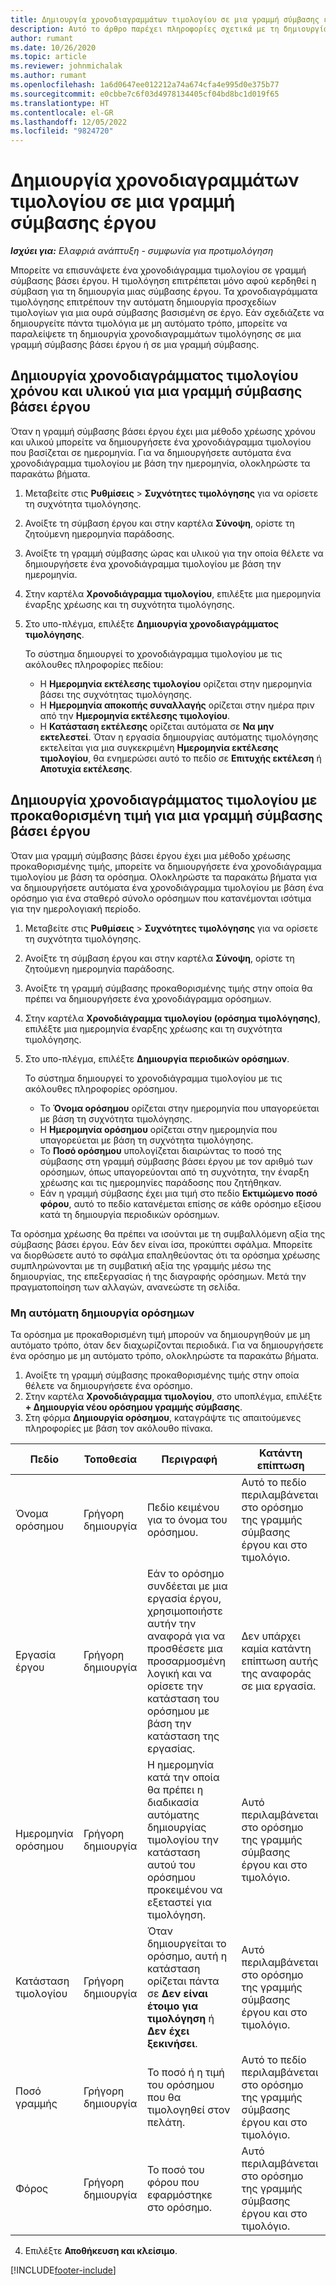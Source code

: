 ```yaml
---
title: Δημιουργία χρονοδιαγραμμάτων τιμολογίου σε μια γραμμή σύμβασης έργου
description: Αυτό το άρθρο παρέχει πληροφορίες σχετικά με τη δημιουργία χρονοδιαγραμμάτων και οροσήμων τιμολογίων.
author: rumant
ms.date: 10/26/2020
ms.topic: article
ms.reviewer: johnmichalak
ms.author: rumant
ms.openlocfilehash: 1a6d0647ee012212a74a674cfa4e995d0e375b77
ms.sourcegitcommit: e0cbbe7c6f03d4978134405cf04bd8bc1d019f65
ms.translationtype: HT
ms.contentlocale: el-GR
ms.lasthandoff: 12/05/2022
ms.locfileid: "9824720"
---
```

# <a name="create-invoice-schedules-on-a-project-contract-line"></a>Δημιουργία χρονοδιαγραμμάτων τιμολογίου σε μια γραμμή σύμβασης έργου

_**Ισχύει για:** Ελαφριά ανάπτυξη - συμφωνία για προτιμολόγηση_

Μπορείτε να επισυνάψετε ένα χρονοδιάγραμμα τιμολογίου σε γραμμή σύμβασης βάσει έργου. Η τιμολόγηση επιτρέπεται μόνο αφού κερδηθεί η σύμβαση για τη δημιουργία μιας σύμβασης έργου. Τα χρονοδιαγράμματα τιμολόγησης επιτρέπουν την αυτόματη δημιουργία προσχεδίων τιμολογίων για μια ουρά σύμβασης βασισμένη σε έργο. Εάν σχεδιάζετε να δημιουργείτε πάντα τιμολόγια με μη αυτόματο τρόπο, μπορείτε να παραλείψετε τη δημιουργία χρονοδιαγραμμάτων τιμολόγησης σε μια γραμμή σύμβασης βάσει έργου ή σε μια γραμμή σύμβασης.

## <a name="create-a-time-and-material-invoice-schedule-for-a-project-based-contract-line"></a>Δημιουργία χρονοδιαγράμματος τιμολογίου χρόνου και υλικού για μια γραμμή σύμβασης βάσει έργου

Όταν η γραμμή σύμβασης βάσει έργου έχει μια μέθοδο χρέωσης χρόνου και υλικού μπορείτε να δημιουργήσετε ένα χρονοδιάγραμμα τιμολογίου που βασίζεται σε ημερομηνία. Για να δημιουργήσετε αυτόματα ένα χρονοδιάγραμμα τιμολογίου με βάση την ημερομηνία, ολοκληρώστε τα παρακάτω βήματα.

1. Μεταβείτε στις **Ρυθμίσεις** > **Συχνότητες τιμολόγησης** για να ορίσετε τη συχνότητα τιμολόγησης.
2. Ανοίξτε τη σύμβαση έργου και στην καρτέλα **Σύνοψη**, ορίστε τη ζητούμενη ημερομηνία παράδοσης.
3. Ανοίξτε τη γραμμή σύμβασης ώρας και υλικού για την οποία θέλετε να δημιουργήσετε ένα χρονοδιάγραμμα τιμολογίου με βάση την ημερομηνία. 
4. Στην καρτέλα **Χρονοδιάγραμμα τιμολογίου**, επιλέξτε μια ημερομηνία έναρξης χρέωσης και τη συχνότητα τιμολόγησης. 
5. Στο υπο-πλέγμα, επιλέξτε **Δημιουργία χρονοδιαγράμματος τιμολόγησης**.

    Το σύστημα δημιουργεί το χρονοδιάγραμμα τιμολογίου με τις ακόλουθες πληροφορίες πεδίου:

    - Η **Ημερομηνία εκτέλεσης τιμολογίου** ορίζεται στην ημερομηνία βάσει της συχνότητας τιμολόγησης.
    - Η **Ημερομηνία αποκοπής συναλλαγής** ορίζεται στην ημέρα πριν από την **Ημερομηνία εκτέλεσης τιμολογίου**.
    - Η **Κατάσταση εκτέλεσης** ορίζεται αυτόματα σε **Να μην εκτελεστεί**. Όταν η εργασία δημιουργίας αυτόματης τιμολόγησης εκτελείται για μια συγκεκριμένη **Ημερομηνία εκτέλεσης τιμολογίου**, θα ενημερώσει αυτό το πεδίο σε **Επιτυχής εκτέλεση** ή **Αποτυχία εκτέλεσης**.

## <a name="create-a-fixed-price-invoice-schedule-for-a-project-based-contract-line"></a>Δημιουργία χρονοδιαγράμματος τιμολογίου με προκαθορισμένη τιμή για μια γραμμή σύμβασης βάσει έργου

Όταν μια γραμμή σύμβασης βάσει έργου έχει μια μέθοδο χρέωσης προκαθορισμένης τιμής, μπορείτε να δημιουργήσετε ένα χρονοδιάγραμμα τιμολογίου με βάση τα ορόσημα. Ολοκληρώστε τα παρακάτω βήματα για να δημιουργήσετε αυτόματα ένα χρονοδιάγραμμα τιμολογίου με βάση ένα ορόσημο για ένα σταθερό σύνολο ορόσημων που κατανέμονται ισότιμα για την ημερολογιακή περίοδο.

1. Μεταβείτε στις **Ρυθμίσεις** > **Συχνότητες τιμολόγησης** για να ορίσετε τη συχνότητα τιμολόγησης.
2. Ανοίξτε τη σύμβαση έργου και στην καρτέλα **Σύνοψη**, ορίστε τη ζητούμενη ημερομηνία παράδοσης.
3. Ανοίξτε τη γραμμή σύμβασης προκαθορισμένης τιμής στην οποία θα πρέπει να δημιουργήσετε ένα χρονοδιάγραμμα ορόσημων. 
4. Στην καρτέλα **Χρονοδιάγραμμα τιμολογίου (ορόσημα τιμολόγησης)**, επιλέξτε μια ημερομηνία έναρξης χρέωσης και τη συχνότητα τιμολόγησης. 
5. Στο υπο-πλέγμα, επιλέξτε **Δημιουργία περιοδικών ορόσημων**.

    Το σύστημα δημιουργεί το χρονοδιάγραμμα τιμολογίου με τις ακόλουθες πληροφορίες ορόσημου.

    - Το **Όνομα ορόσημου** ορίζεται στην ημερομηνία που υπαγορεύεται με βάση τη συχνότητα τιμολόγησης.
    - Η **Ημερομηνία ορόσημου** ορίζεται στην ημερομηνία που υπαγορεύεται με βάση τη συχνότητα τιμολόγησης.
    - Το **Ποσό ορόσημου** υπολογίζεται διαιρώντας το ποσό της σύμβασης στη γραμμή σύμβασης βάσει έργου με τον αριθμό των ορόσημων, όπως υπαγορεύονται από τη συχνότητα, την έναρξη χρέωσης και τις ημερομηνίες παράδοσης που ζητήθηκαν.
    - Εάν η γραμμή σύμβασης έχει μια τιμή στο πεδίο **Εκτιμώμενο ποσό φόρου**, αυτό το πεδίο κατανέμεται επίσης σε κάθε ορόσημο εξίσου κατά τη δημιουργία περιοδικών ορόσημων.

Τα ορόσημα χρέωσης θα πρέπει να ισούνται με τη συμβαλλόμενη αξία της σύμβασης βάσει έργου. Εάν δεν είναι ίσα, προκύπτει σφάλμα. Μπορείτε να διορθώσετε αυτό το σφάλμα επαληθεύοντας ότι τα ορόσημα χρέωσης συμπληρώνονται με τη συμβατική αξία της γραμμής μέσω της δημιουργίας, της επεξεργασίας ή της διαγραφής ορόσημων. Μετά την πραγματοποίηση των αλλαγών, ανανεώστε τη σελίδα.

### <a name="manually-create-milestones"></a>Μη αυτόματη δημιουργία ορόσημων

Τα ορόσημα με προκαθορισμένη τιμή μπορούν να δημιουργηθούν με μη αυτόματο τρόπο, όταν δεν διαχωρίζονται περιοδικά. Για να δημιουργήσετε ένα ορόσημο με μη αυτόματο τρόπο, ολοκληρώστε τα παρακάτω βήματα.

1. Ανοίξτε τη γραμμή σύμβασης προκαθορισμένης τιμής στην οποία θέλετε να δημιουργήσετε ένα ορόσημο. 
2. Στην καρτέλα **Χρονοδιάγραμμα τιμολογίου**, στο υποπλέγμα, επιλέξτε **+ Δημιουργία νέου ορόσημου γραμμής σύμβασης**.
3. Στη φόρμα **Δημιουργία ορόσημου**, καταγράψτε τις απαιτούμενες πληροφορίες με βάση τον ακόλουθο πίνακα. 

| Πεδίο | Τοποθεσία | Περιγραφή | Κατάντη επίπτωση |
| --- | --- | --- | --- |
| Όνομα ορόσημου | Γρήγορη δημιουργία | Πεδίο κειμένου για το όνομα του ορόσημου. | Αυτό το πεδίο περιλαμβάνεται στο ορόσημο της γραμμής σύμβασης έργου και στο τιμολόγιο. |
| Εργασία έργου | Γρήγορη δημιουργία | Εάν το ορόσημο συνδέεται με μια εργασία έργου, χρησιμοποιήστε αυτήν την αναφορά για να προσθέσετε μια προσαρμοσμένη λογική και να ορίσετε την κατάσταση του ορόσημου με βάση την κατάσταση της εργασίας. | Δεν υπάρχει καμία κατάντη επίπτωση αυτής της αναφοράς σε μια εργασία. |
| Ημερομηνία ορόσημου | Γρήγορη δημιουργία | Η ημερομηνία κατά την οποία θα πρέπει η διαδικασία αυτόματης δημιουργίας τιμολογίου την κατάσταση αυτού του ορόσημου προκειμένου να εξεταστεί για τιμολόγηση. | Αυτό περιλαμβάνεται στο ορόσημο της γραμμής σύμβασης έργου και στο τιμολόγιο. |
| Κατάσταση τιμολογίου | Γρήγορη δημιουργία | Όταν δημιουργείται το ορόσημο, αυτή η κατάσταση ορίζεται πάντα σε **Δεν είναι έτοιμο για τιμολόγηση** ή **Δεν έχει ξεκινήσει**. | Αυτό περιλαμβάνεται στο ορόσημο της γραμμής σύμβασης έργου και στο τιμολόγιο. |
| Ποσό γραμμής | Γρήγορη δημιουργία | Το ποσό ή η τιμή του ορόσημου που θα τιμολογηθεί στον πελάτη. | Αυτό το πεδίο περιλαμβάνεται στο ορόσημο της γραμμής σύμβασης έργου και στο τιμολόγιο. |
| Φόρος | Γρήγορη δημιουργία | Το ποσό του φόρου που εφαρμόστηκε στο ορόσημο. | Αυτό περιλαμβάνεται στο ορόσημο της γραμμής σύμβασης έργου και στο τιμολόγιο. |

4. Επιλέξτε **Αποθήκευση και κλείσιμο**.


[!INCLUDE[footer-include](../../includes/footer-banner.md)]
